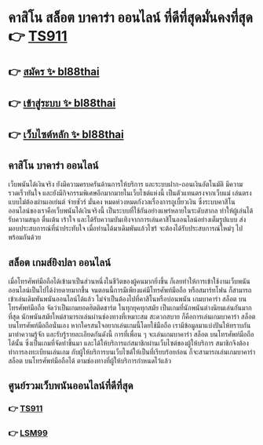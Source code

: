 # คาสิโน สล็อต บาคาร่า ออนไลน์  ที่ดีที่สุดมั่นคงที่สุด 👉 [TS911](https://bl88thai.com/%E0%B9%80%E0%B8%A7%E0%B9%87%E0%B8%9A-ts911/)

## 👉 [สมัคร ✨ bl88thai](https://bl88thai.com/regis-modal.php)
## 👉 [เข้าสู่ระบบ ✨ bl88thai](https://bl88thai.com/)
## 👉 [เว็บไซต์หลัก ✨ bl88thai](https://bl88thai.com/)

## คาสิโน บาคาร่า ออนไลน์

  เว็บพนันได้เงินจริง  ยังมีความครบครันด้านการให้บริการ และระบบฝาก-ถอนเงินอัตโนมัติ มีความรวดเร็วทันใจ และยังมีกิจกรรมพิเศษอีกมากมายในเว็บไซต์แห่งนี้ เป็นตัวแทนตรงจากเว็บแม่  เล่นตรงแบบไม่ต้องผ่านเอเย่นต์ จ่ายชัวร์  มั่นคง หมดห่วงหมดกังวลเรื่องการถูเบี้ยวเงิน
  ซึ่งระบบคาสิโนออนไลน์ของเราคือเว็บพนันได้เงินจริงนี้ เป็นระบบที่ใช้กันอย่างแพร่หลายในระดับสากล  ทำให้ผู้เล่นได้รับความสนุก ตื่นเต้น เร้าใจ และได้รับความบันเทิงจากการเล่นคาสิโนออนไลน์อย่างเต็มรูปแบบ ส่งมอบประสบการณ์ที่น่าประทับใจ เมื่อท่านได้มาเดิมพันแล้วไซร้ จะต้องได้รับประสบการณ์ใหม่ๆ ไปพร้อมกันด้วย


## สล็อต เกมส์ยิงปลา ออนไลน์

  เมื่อโทรศัพท์มือถือได้เข้ามาเป็นส่วนหนึ่งในชีวิตของผู้คนมากยิ่งขึ้น ก็เลยทำให้การเข้าใช้งานเว็บพนันออนไลน์เป็นไปได้ง่ายดายมากขึ้น จนตอนนี้การมีเพียงแค่มีโทรศัพท์มือถือ หรือสมาร์ทโฟน ก็สามารถเข้าเล่นเดิมพันพนันออนไลน์ได้แล้ว ไม่จำเป็นต้องไปที่คาสิโนหรือบ่อนพนัน เกมบาคาร่า สล็อต บนโทรศัพท์มือถือ จัดว่าเป็นเกมยอดฮิตติดชาร์ต ในทุกยุคทุกสมัย เป็นเกมที่นักพนันต่างนิยมเล่นกันมากที่สุด นักพนันสมัยใหม่สามารถเล่นผ่านช่องทางที่เหมาะสม สะดวกสบาย ก็คือการเล่นเกมบาคาร่า สล็อต บนโทรศัพท์มือถือนั่นเอง หากใครสนใจอยากเล่นเกมนี้โดยใช้มือถือ เรามีข้อมูลมาแบ่งปันให้ทราบกัน มาทำความรู้จัก และรับรู้รายละเอียดกันดังนี้
	การที่เพื่อน ๆ จะเล่นเกมบาคาร่า สล็อต บนโทรศัพท์มือถือได้นั้น ซึ่งเป็นเกมที่จัดทำขึ้นมา และได้ให้บริการแก่สมาชิกผ่านเว็บไซต์ของผู้ให้บริการ สมาชิกจึงต้องทำการลงทะเบียนเล่นเกม กับผู้ให้บริการบนเว็บไซต์ให้เป็นที่เรียบร้อยก่อน ก็จะสามารถเล่นเกมบาคาร่า สล็อต บนโทรศัพท์มือถือได้ ตามช่องทางที่ผู้ให้บริการกำหนดไว้แล้ว




## ศูนย์รวมเว็บพนันออนไลน์ที่ดีที่สุด

### 👉 [TS911](https://bl88thai.com/%E0%B9%80%E0%B8%A7%E0%B9%87%E0%B8%9A-ts911/)
### 👉 [LSM99](https://bl88thai.com/)
